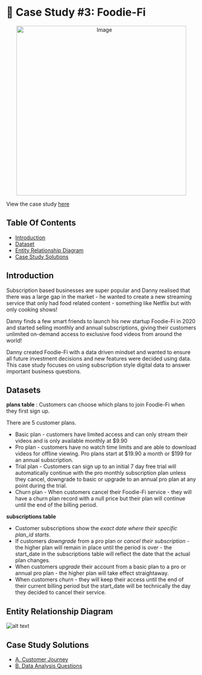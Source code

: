 # :avocado: Case Study #3: Foodie-Fi
<p align="center">
<img src="https://8weeksqlchallenge.com/images/case-study-designs/3.png" alt="Image" width="450" height="450">

View the case study [here](https://8weeksqlchallenge.com/case-study-3/)
  
## Table Of Contents
  - [Introduction](#introduction)
  - [Dataset](#datasets)
  - [Entity Relationship Diagram](#entity-relationship-diagram)
  - [Case Study Solutions](#case-study-solutions)


## Introduction
Subscription based businesses are super popular and Danny realised that there was a large gap in the market - he wanted to create a new streaming service that only had food related content - something like Netflix but with only cooking shows!

Danny finds a few smart friends to launch his new startup Foodie-Fi in 2020 and started selling monthly and annual subscriptions, giving their customers unlimited on-demand access to exclusive food videos from around the world!

Danny created Foodie-Fi with a data driven mindset and wanted to ensure all future investment decisions and new features were decided using data. This case study focuses on using subscription style digital data to answer important business questions.

## Datasets

**plans table** : Customers can choose which plans to join Foodie-Fi when they first sign up.

There are 5 customer plans.
- Basic plan - customers have limited access and can only stream their videos and is only available monthly at $9.90
- Pro plan - customers have no watch time limits and are able to download videos for offline viewing. Pro plans start at $19.90 a month or $199 for an annual subscription.
- Trial plan - Customers can sign up to an initial 7 day free trial will automatically continue with the pro monthly subscription plan unless they cancel, downgrade to basic or upgrade to an annual pro plan at any point during the trial.
- Churn plan - When customers cancel their Foodie-Fi service - they will have a churn plan record with a null price but their plan will continue until the end of the billing period.

**subscriptions table** 
- Customer subscriptions show the *exact date where their specific plan_id starts*.
- If customers *downgrade* from a pro plan or *cancel their subscription* - the higher plan will remain in place until the period is over - the start_date in the subscriptions table will reflect the date that the actual plan changes.
- When customers *upgrade* their account from a basic plan to a pro or annual pro plan - the higher plan will take effect straightaway.
- When customers *churn* - they will keep their access until the end of their current billing period but the start_date will be technically the day they decided to cancel their service.

## Entity Relationship Diagram
![alt text](https://github.com/manaswikamila05/8-Week-SQL-Challenge/blob/main/Case%20Study%20%23%203%20-%20Foodie-Fi/ERD.jpg)

## Case Study Solutions
- [A. Customer Journey](https://github.com/manaswikamila05/8-Week-SQL-Challenge/blob/main/Case%20Study%20%23%203%20-%20Foodie-Fi/A.%20Customer%20Journey.md)
- [B. Data Analysis Questions](https://github.com/manaswikamila05/8-Week-SQL-Challenge/blob/main/Case%20Study%20%23%203%20-%20Foodie-Fi/B.%20Data%20Analysis%20Questions.md)

